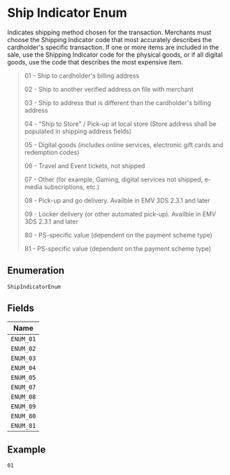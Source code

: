 
# Ship Indicator Enum

Indicates shipping method chosen for the transaction. Merchants must choose the Shipping Indicator code that most accurately describes the cardholder's specific transaction. If one or more items are included in the sale, use the Shipping Indicator code for the physical goods, or if all digital goods, use the code that describes the most expensive item.

> 01 - Ship to cardholder's billing address
> 
> 02 - Ship to another verified address on file with merchant
> 
> 03 - Ship to address that is different than the cardholder's billing address
> 
> 04 - "Ship to Store" / Pick-up at local store (Store address shall be populated in shipping address fields)
> 
> 05 - Digital goods (includes online services, electronic gift cards and redemption codes)
> 
> 06 - Travel and Event tickets, not shipped
> 
> 07 - Other (for example, Gaming, digital services not shipped, e-media subscriptions, etc.)
> 
> 08 - Pick-up and go delivery. Availble in EMV 3DS 2.3.1 and later
> 
> 09 - Locker delivery (or other automated pick-up). Availble in EMV 3DS 2.3.1 and later
> 
> 80 - PS-specific value (dependent on the payment scheme type)
> 
> 81 - PS-specific value (dependent on the payment scheme type)

## Enumeration

`ShipIndicatorEnum`

## Fields

| Name |
|  --- |
| `ENUM_01` |
| `ENUM_02` |
| `ENUM_03` |
| `ENUM_04` |
| `ENUM_05` |
| `ENUM_07` |
| `ENUM_08` |
| `ENUM_09` |
| `ENUM_80` |
| `ENUM_81` |

## Example

```
01
```

